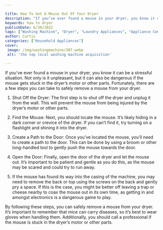 ```yaml
---

title: How To Get A Mouse Out Of Your Dryer
description: "If you’ve ever found a mouse in your dryer, you know it can be a stressful situation. Not only is it unpleasant, but it can also b...check it out to learn"
keywords: how to dryer
publishDate: 6/30/2022
tags: ["Washing Machine", "Dryer", "Laundry Appliances", "Appliance Consumption", "Appliance Guide"]
author: Curtis
categories: ["Household Appliances"]
cover: 
 image: /img/washingmachine/307.webp
 alt: 'the top local washing machine acquisition'

---
```


If you’ve ever found a mouse in your dryer, you know it can be a stressful situation. Not only is it unpleasant, but it can also be dangerous if the mouse gets stuck in the dryer’s motor or other parts. Fortunately, there are a few steps you can take to safely remove a mouse from your dryer.

1. Shut Off the Dryer: The first step is to shut off the dryer and unplug it from the wall. This will prevent the mouse from being injured by the dryer’s motor or other parts.

2. Find the Mouse: Next, you should locate the mouse. It’s likely hiding in a dark corner or crevice of the dryer. If you can’t find it, try turning on a flashlight and shining it into the dryer.

3. Create a Path to the Door: Once you’ve located the mouse, you’ll need to create a path to the door. This can be done by using a broom or other long-handled tool to gently push the mouse towards the door.

4. Open the Door: Finally, open the door of the dryer and let the mouse out. It’s important to be patient and gentle as you do this, as the mouse may be scared and could try to run away.

5. If the mouse has found its way into the casing of the machine, you may need to remove the back or top using the screws on the back and gently pry a space. If this is the case, you might be better off leaving a trap or cheese nearby to coax the mouse out in its own time, as getting in and amongst electronics is a dangerous game to play. 

By following these steps, you can safely remove a mouse from your dryer. It’s important to remember that mice can carry diseases, so it’s best to wear gloves when handling them. Additionally, you should call a professional if the mouse is stuck in the dryer’s motor or other parts.
